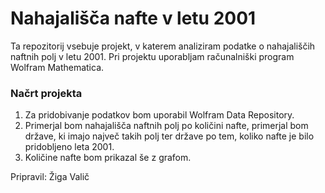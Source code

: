 # Nahajališča nafte v letu 2001
Ta repozitorij vsebuje projekt, v katerem analiziram podatke o nahajališčih naftnih polj v letu 2001.
Pri projektu uporabljam računalniški program Wolfram Mathematica.
### Načrt projekta

1. Za pridobivanje podatkov bom uporabil Wolfram Data Repository.
2. Primerjal bom nahajališča naftnih polj po količini nafte, primerjal bom države, ki imajo največ takih polj ter države po tem, koliko nafte je bilo pridobljeno leta 2001.
3. Količine nafte bom prikazal še z grafom.

Pripravil: Žiga Valič
